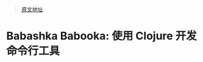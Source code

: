 > [原文地址](https://blog.3vyd.com/blog/posts-output/2023-11-20-Babashka-Babooka/)

# Babashka Babooka: 使用 Clojure 开发命令行工具
